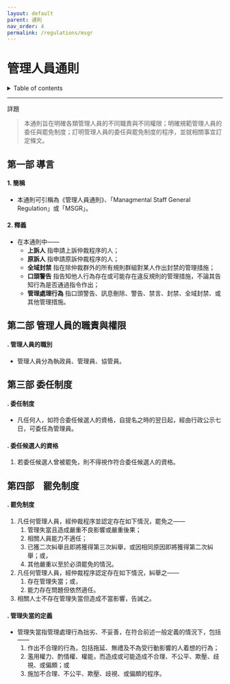 ```yaml
---
layout: default
parent: 通則
nav_order: 4
permalink: /regulations/msgr
---
```


# 管理人員通則

<details close markdown="block">
  <summary>
    Table of contents
  </summary>
  {: .text-delta }
- TOC
{:toc}
</details>

---

詳題
> 本通則旨在明確各類管理人員的不同職責與不同權限；明確規範管理人員的委任與罷免制度；訂明管理人員的委任與罷免制度的程序，並就相關事宜訂定條文。

## 第一部 導言

#### 1. 簡稱

- 本通則可引稱為《管理人員通則》、「Managmental Staff General Regulation」或「MSGR」。

#### 2. 釋義

- 在本通則中——
  - **上訴人** 指申請上訴仲裁程序的人；
  - **原訴人** 指申請原訴仲裁程序的人；
  - **全域封禁** 指在除仲裁群外的所有規則群組對某人作出封禁的管理措施；
  - **口頭警告** 指告知他人行為存在或可能存在違反規則的管理措施，不論其告知行為是否通過指令作出；
  - **管理處理行為** 指口頭警告、訊息刪除、警告、禁言、封禁、全域封禁、或其他管理措施。

## 第二部 管理人員的職責與權限

#### . 管理人員的職別

- 管理人員分為執政員、管理員、協管員。

## 第三部 委任制度

#### . 委任制度

- 凡任何人，如符合委任候選人的資格，自提名之時的翌日起，經由行政公示七日，可委任為管理員。

#### . 委任候選人的資格

1. 若委任候選人曾被罷免，則不得視作符合委任候選人的資格。

## 第四部　罷免制度

#### . 罷免制度

1. 凡任何管理人員，經仲裁程序並認定存在如下情況，罷免之——
    1. 管理失當且造成嚴重不良影響或嚴重後果；
    2. 相關人員能力不適任；
    3. 已獲二次糾舉且即將獲得第三次糾舉，或因相同原因即將獲得第二次糾舉；或，
    4. 其他嚴重以至於必須罷免的情況。
2. 凡任何管理人員，經仲裁程序認定存在如下情況，糾舉之——
    1. 存在管理失當；或，
    2. 能力存在問題但依然適任。
3. 相關人士不存在管理失當但造成不當影響，告誡之。

#### . 管理失當的定義

- 管理失當指管理處理行為拙劣、不妥善，在符合前述一般定義的情況下，包括——
  1. 作出不合理的行為，包括拖延、無禮及不為受行動影響的人着想的行為；
  2. 濫用權力、酌情權、權能，而造成或可能造成不合理、不公平、欺壓、歧視、或偏頗；或
  3. 施加不合理、不公平、欺壓、歧視、或偏頗的程序。
